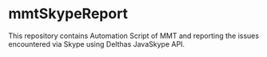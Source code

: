 # mmtSkypeReport
This repository contains Automation Script of MMT and reporting the issues encountered via Skype using Delthas JavaSkype API.
